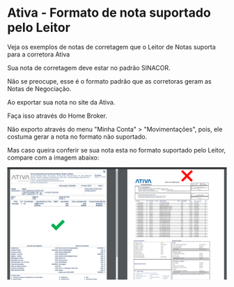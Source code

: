 # Ativa - Formato de nota suportado pelo Leitor

Veja os exemplos de notas de corretagem que o Leitor de Notas suporta para a corretora Ativa

Sua nota de corretagem deve estar no padrão SINACOR.

Não se preocupe, esse é o formato padrão que as corretoras geram as Notas de Negociação.

Ao exportar sua nota no site da Ativa.

Faça isso através do Home Broker.

Não exporto através do menu "Minha Conta" > "Movimentações", pois, ele costuma gerar a nota no formato não suportado.

Mas caso queira conferir se sua nota esta no formato suportado pelo Leitor, compare com a imagem abaixo:

![](../.gitbook/assets/d5f2050c233465eba9f145da60f8cdfd.png)
